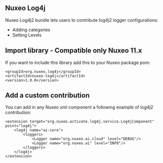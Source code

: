 ## Nuxeo Log4j

Nuxeo Log4j2 bundle lets users to contribute log4j2 logger configurations:

 - Adding categories
 - Setting Levels

## Import library - Compatible only Nuxeo 11.x

If you want to include this library add this to your Nuxeo package pom:

```
<groupId>org.nuxeo.log4j</groupId>
<artifactId>nuxeo-log4j</artifactId>
<version>1.0.0</version>
```

## Add a custom contribution

You can add in any Nuxeo xml component a following example of log4j2 contribution:

```
<extension target="org.nuxeo.activate.log4j.service.Log4jComponent" point="log4j">
    <log4j name="ai-core">
        <loggers>
            <Logger name="org.nuxeo.ai.cloud" level="DEBUG"/>
            <Logger name="org.nuxeo.ai" level="INFO"/>
        </loggers>
    </log4j>
</extension>
```